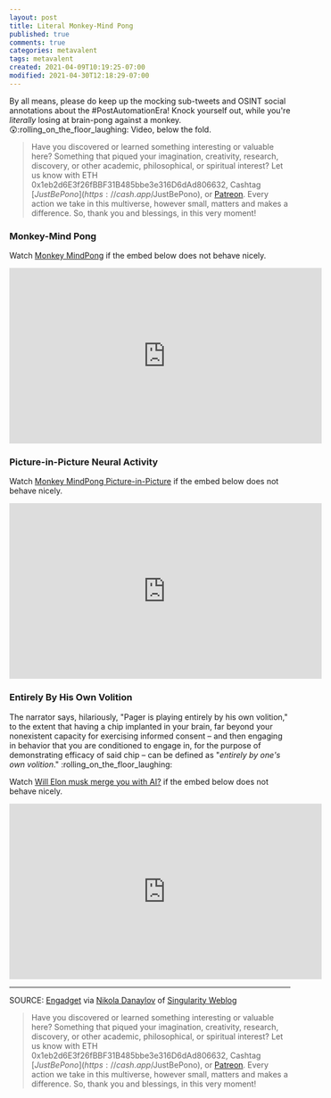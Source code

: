 ```yaml
---
layout: post
title: Literal Monkey-Mind Pong
published: true
comments: true
categories: metavalent
tags: metavalent
created: 2021-04-09T10:19:25-07:00
modified: 2021-04-30T12:18:29-07:00
---
```


By all means, please do keep up the mocking sub-tweets and OSINT social annotations about the #PostAutomationEra! Knock yourself out, while you're _literally_ losing at brain-pong against a monkey. :astonished::rolling_on_the_floor_laughing: Video, below the fold.

> Have you discovered or learned something interesting or valuable here? Something that piqued your imagination, creativity, research, discovery, or other academic, philosophical, or spiritual interest? Let us know with ETH 0x1eb2d6E3f26fBBF31B485bbe3e316D6dAd806632, Cashtag [$JustBePono](https://cash.app/$JustBePono), or [Patreon](https://patreon.com/metavalent). Every action we take in this multiverse, however small, matters and makes a difference. So, thank you and blessings, in this very moment!

### Monkey-Mind Pong

Watch [Monkey MindPong](https://youtu.be/rsCul1sp4hQ) if the embed below does not behave nicely. 

<div class="embed-container"><iframe width="560" height="315" src="https://www.youtube.com/embed/rsCul1sp4hQ" title="YouTube video player" frameborder="0" allow="accelerometer; autoplay; clipboard-write; encrypted-media; gyroscope; picture-in-picture" allowfullscreen></iframe></div>

### Picture-in-Picture Neural Activity

Watch [Monkey MindPong Picture-in-Picture](https://youtu.be/LgJpYOTll8U) if the embed below does not behave nicely. 

<div class="embed-container"><iframe width="560" height="315" src="https://www.youtube.com/embed/LgJpYOTll8U" title="YouTube video player" frameborder="0" allow="accelerometer; autoplay; clipboard-write; encrypted-media; gyroscope; picture-in-picture" allowfullscreen></iframe></div>

### Entirely By His Own Volition

The narrator says, hilariously, "Pager is playing entirely by his own volition," to the extent that having a chip implanted in your brain, far beyond your nonexistent capacity for exercising informed consent – and then engaging in behavior that you are conditioned to engage in, for the purpose of demonstrating efficacy of said chip – can be defined as "*entirely by one's own volition*." :rolling_on_the_floor_laughing:

Watch [Will Elon musk merge you with AI?](https://youtu.be/hpcam2IQ1h8) if the embed below does not behave nicely. 

<div class="embed-container"><iframe width="560" height="315" src="https://www.youtube.com/embed/hpcam2IQ1h8" title="YouTube video player" frameborder="0" allow="accelerometer; autoplay; clipboard-write; encrypted-media; gyroscope; picture-in-picture" allowfullscreen></iframe></div>
<hr />

SOURCE: [Engadget](https://www.engadget.com/monkey-mindpong-link-003709524.html) via [Nikola Danaylov](https://www.linkedin.com/feed/update/urn:li:activity:6786258428932292608/) of [Singularity Weblog](https://www.singularityweblog.com/)




> Have you discovered or learned something interesting or valuable here? Something that piqued your imagination, creativity, research, discovery, or other academic, philosophical, or spiritual interest? Let us know with ETH 0x1eb2d6E3f26fBBF31B485bbe3e316D6dAd806632, Cashtag [$JustBePono](https://cash.app/$JustBePono), or [Patreon](https://patreon.com/metavalent). Every action we take in this multiverse, however small, matters and makes a difference. So, thank you and blessings, in this very moment!